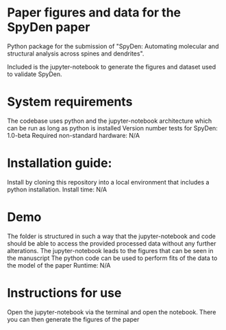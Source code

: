 # Paper figures and data for the SpyDen paper
Python package for the submission of "SpyDen: Automating molecular and structural analysis across spines and dendrites".

Included is the jupyter-notebook to generate the figures and dataset used to validate SpyDen.

# System requirements
The codebase uses python and the jupyter-notebook architecture which can be run as long as python is installed
Version number tests for SpyDen: 1.0-beta
Required non-standard hardware: N/A

# Installation guide:
Install by cloning this repository into a local environment that includes a python installation.
Install time: N/A

# Demo
The folder is structured in such a way that the jupyter-notebook and code should be able to access the provided processed data without any further alterations.
The jupyter-notebook leads to the figures that can be seen in the manuscript
The python code can be used to perform fits of the data to the model of the paper
Runtime: N/A

# Instructions for use
Open the jupyter-notebook via the terminal and open the notebook. There you can then generate the figures of the paper


